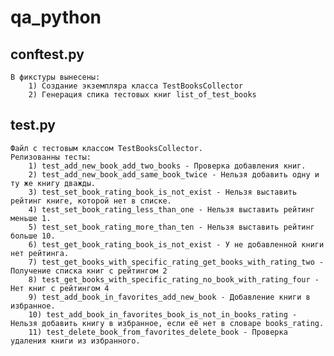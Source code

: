 # qa_python
## conftest.py
    В фикстуры вынесены:
        1) Создание экземпляра класса TestBooksCollector
        2) Генерация спика тестовых книг list_of_test_books

## test.py
    Файл с тестовым классом TestBooksCollector. 
    Релизованны тесты:
        1) test_add_new_book_add_two_books - Проверка добавления книг.
        2) test_add_new_book_add_same_book_twice - Нельзя добавить одну и ту же книгу дважды.
        3) test_set_book_rating_book_is_not_exist - Нельзя выставить рейтинг книге, которой нет в списке.
        4) test_set_book_rating_less_than_one - Нельзя выставить рейтинг меньше 1.
        5) test_set_book_rating_more_than_ten - Нельзя выставить рейтинг больше 10.
        6) test_get_book_rating_book_is_not_exist - У не добавленной книги нет рейтинга.
        7) test_get_books_with_specific_rating_get_books_with_rating_two - Получение списка книг с рейтингом 2
        8) test_get_books_with_specific_rating_no_book_with_rating_four - Нет книг с рейтингом 4
        9) test_add_book_in_favorites_add_new_book - Добавление книги в избранное.
        10) test_add_book_in_favorites_book_is_not_in_books_rating - Нельзя добавить книгу в избранное, если её нет в словаре books_rating.
        11) test_delete_book_from_favorites_delete_book - Проверка удаления книги из избранного.